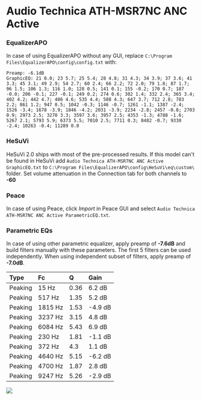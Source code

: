 # Audio Technica ATH-MSR7NC ANC Active

### EqualizerAPO
In case of using EqualizerAPO without any GUI, replace `C:\Program Files\EqualizerAPO\config\config.txt`
with:
```
Preamp: -6.1dB
GraphicEQ: 21 0.0; 23 5.7; 25 5.4; 28 4.8; 31 4.3; 34 3.9; 37 3.6; 41 3.3; 45 3.1; 49 2.9; 54 2.7; 60 2.4; 66 2.2; 72 2.0; 79 1.8; 87 1.7; 96 1.5; 106 1.3; 116 1.0; 128 0.5; 141 0.1; 155 -0.2; 170 0.7; 187 -0.0; 206 -0.1; 227 -0.1; 249 0.2; 274 0.6; 302 1.4; 332 2.4; 365 3.4; 402 4.2; 442 4.7; 486 4.6; 535 4.4; 588 4.3; 647 3.7; 712 2.8; 783 2.2; 861 1.2; 947 0.5; 1042 -0.3; 1146 -0.7; 1261 -1.1; 1387 -2.4; 1526 -3.4; 1678 -3.9; 1846 -4.2; 2031 -3.9; 2234 -2.8; 2457 -0.8; 2703 0.9; 2973 2.5; 3270 3.3; 3597 3.6; 3957 2.5; 4353 -1.3; 4788 -1.6; 5267 2.1; 5793 5.9; 6373 5.5; 7010 2.5; 7711 0.3; 8482 -0.7; 9330 -2.4; 10263 -0.4; 11289 0.0
```

### HeSuVi
HeSuVi 2.0 ships with most of the pre-processed results. If this model can't be found in HeSuVi add
`Audio Technica ATH-MSR7NC ANC Active GraphicEQ.txt` to `C:\Program Files\EqualizerAPO\config\HeSuVi\eq\custom\` folder.
Set volume attenuation in the Connection tab for both channels to **-60**

### Peace
In case of using Peace, click *Import* in Peace GUI and select `Audio Technica ATH-MSR7NC ANC Active ParametricEQ.txt`.

### Parametric EQs
In case of using other parametric equalizer, apply preamp of **-7.6dB** and build filters manually
with these parameters. The first 5 filters can be used independently.
When using independent subset of filters, apply preamp of **-7.0dB**.

| Type    | Fc      |    Q | Gain    |
|:--------|:--------|:-----|:--------|
| Peaking | 15 Hz   | 0.36 | 6.2 dB  |
| Peaking | 517 Hz  | 1.35 | 5.2 dB  |
| Peaking | 1815 Hz | 1.53 | -4.9 dB |
| Peaking | 3237 Hz | 3.15 | 4.8 dB  |
| Peaking | 6084 Hz | 5.43 | 6.9 dB  |
| Peaking | 230 Hz  | 1.81 | -1.1 dB |
| Peaking | 372 Hz  | 4.3  | 1.1 dB  |
| Peaking | 4640 Hz | 5.15 | -6.2 dB |
| Peaking | 4700 Hz | 1.87 | 2.8 dB  |
| Peaking | 9247 Hz | 5.26 | -2.9 dB |

![](https://raw.githubusercontent.com/jaakkopasanen/AutoEq/master/results/innerfidelity/sbaf-serious/Audio%20Technica%20ATH-MSR7NC%20ANC%20Active/Audio%20Technica%20ATH-MSR7NC%20ANC%20Active.png)